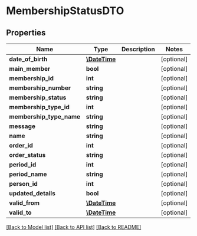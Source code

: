 # MembershipStatusDTO

## Properties
Name | Type | Description | Notes
------------ | ------------- | ------------- | -------------
**date_of_birth** | [**\DateTime**](\DateTime.md) |  | [optional] 
**main_member** | **bool** |  | [optional] 
**membership_id** | **int** |  | [optional] 
**membership_number** | **string** |  | [optional] 
**membership_status** | **string** |  | [optional] 
**membership_type_id** | **int** |  | [optional] 
**membership_type_name** | **string** |  | [optional] 
**message** | **string** |  | [optional] 
**name** | **string** |  | [optional] 
**order_id** | **int** |  | [optional] 
**order_status** | **string** |  | [optional] 
**period_id** | **int** |  | [optional] 
**period_name** | **string** |  | [optional] 
**person_id** | **int** |  | [optional] 
**updated_details** | **bool** |  | [optional] 
**valid_from** | [**\DateTime**](\DateTime.md) |  | [optional] 
**valid_to** | [**\DateTime**](\DateTime.md) |  | [optional] 

[[Back to Model list]](../README.md#documentation-for-models) [[Back to API list]](../README.md#documentation-for-api-endpoints) [[Back to README]](../README.md)



